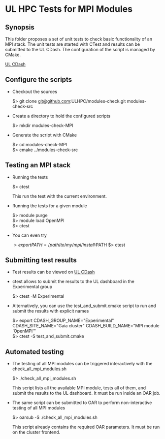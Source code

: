 # UL HPC Tests for MPI Modules

## Synopsis

This folder proposes a set of unit tests to check basic functionality of an MPI stack.
The unit tests are started with CTest and results can be submitted to the UL CDash.
The configuration of the script is managed by CMake.

[UL CDash](http://cdash.uni.lux/index.php?project=Modules-Check)

## Configure the scripts


* Checkout the sources

    $> git clone git@github.com:ULHPC/modules-check.git modules-check-src


* Create a directory to hold the configured scripts

    $> mkdir modules-check-MPI


* Generate the script with CMake

    $> cd modules-check-MPI  
    $> cmake ../modules-check-src


## Testing an MPI stack


* Running the tests

    $> ctest

  This run the test with the current environment.


* Running the tests for a given module

    $> module purge           
    $> module load OpenMPI    
    $> ctest


* You can even try

    $> export PATH=/path/to/my/mpi/install:$PATH
    $> ctest



## Submitting test results

* Test results can be viewed on [UL CDash](http://cdash.uni.lux/index.php?project=Modules-Check)


* ctest allows to submit the results to the UL dashboard in the Experimental group

    $> ctest -M Experimental


* Alternatively, you can use the test\_and\_submit.cmake script to run and submit the results with explicit names

    $> export CDASH\_GROUP\_NAME="Experimental" CDASH\_SITE\_NAME="Gaia cluster" CDASH\_BUILD\_NAME="MPI module 'OpenMPI'"  
    $> ctest -S test\_and\_submit.cmake



## Automated testing


* The testing of all MPI modules can be triggered interactively with the check\_all\_mpi\_modules.sh

    $> ./check\_all\_mpi\_modules.sh

  This script lists all the available MPI module, tests all of them, and submit the results to the UL dashboard.
  It must be run inside an OAR job.


* The same script can be submitted to OAR to perform non-interactive testing of all MPI modules

    $> oarsub -S ./check\_all\_mpi\_modules.sh

  This script already contains the required OAR parameters. It must be run on the cluster frontend.
